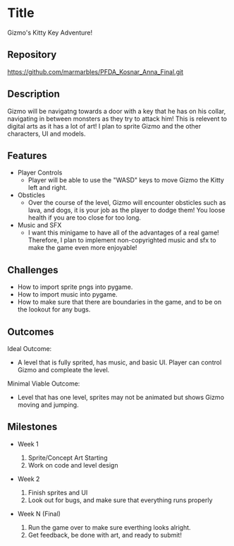 # Title
Gizmo's Kitty Key Adventure!
## Repository
https://github.com/marmarbles/PFDA_Kosnar_Anna_Final.git

## Description
 Gizmo will be navigatng towards a door with a key that he has on his collar, navigating in between monsters as they try to attack him! This is relevent to digital arts as it has a lot of art! I plan to sprite Gizmo and the other characters, UI and models. 

## Features
- Player Controls 
	- Player will be able to use the "WASD" keys to move Gizmo the Kitty left and right. 
- Obsticles 
	- Over the course of the level, Gizmo will encounter obsticles such as lava, and dogs, it is your job as the player to dodge them! You loose health if you are too close for too long. 
- Music and SFX 
	- I want this minigame to have all of the advantages of a real game! Therefore, I plan to implement non-copyrighted music and sfx to make the game even more enjoyable! 

## Challenges
- How to import sprite pngs into pygame.
- How to import music into pygame. 
- How to make sure that there are boundaries in the game, and to be on the lookout for any bugs. 

## Outcomes
Ideal Outcome:
- A level that is fully sprited, has music, and basic UI. Player can control Gizmo and compleate the level. 

Minimal Viable Outcome:
- Level that has one level, sprites may not be animated but shows Gizmo moving and jumping. 

## Milestones

- Week 1
  1. Sprite/Concept Art Starting 
  2. Work on code and level design 

- Week 2
  1. Finish sprites and UI 
  2. Look out for bugs, and make sure that everything runs properly 

- Week N (Final)
  1. Run the game over to make sure everthing looks alright. 
  2. Get feedback, be done with art, and ready to submit! 